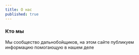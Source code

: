 ```yaml
---
title: О нас
published: true
---
```

### Кто мы

Мы сообщество дальнобойщиков, на этом сайте публикуем информацию помогающую в нашем деле
